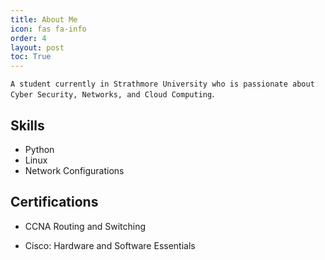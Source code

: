 ```yaml
---
title: About Me
icon: fas fa-info
order: 4
layout: post
toc: True
---
```


`A student currently in Strathmore University who is passionate about Cyber Security, Networks, and Cloud Computing`.


## Skills

- Python 
- Linux
- Network Configurations

## Certifications

- CCNA Routing and Switching

- Cisco: Hardware and Software Essentials








